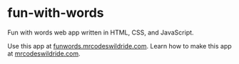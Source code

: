 # fun-with-words

Fun with words web app written in HTML, CSS, and JavaScript.

Use this app at [funwords.mrcodeswildride.com](https://funwords.mrcodeswildride.com/).
Learn how to make this app at [mrcodeswildride.com](https://www.mrcodeswildride.com/).
